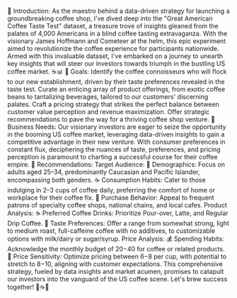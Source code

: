 🌟 Introduction: 
As the maestro behind a data-driven strategy for launching a groundbreaking coffee shop, I've dived deep into the "Great American Coffee Taste Test" dataset, a treasure trove of insights gleaned from the palates of 4,000 Americans in a blind coffee tasting extravaganza. With the visionary James Hoffmann and Cometeer at the helm, this epic experiment aimed to revolutionize the coffee experience for participants nationwide. Armed with this invaluable dataset, I've embarked on a journey to unearth key insights that will steer our investors towards triumph in the bustling US coffee market. ☕📊
🎯 Goals:
Identify the coffee connoisseurs who will flock to our new establishment, driven by their taste preferences revealed in the taste test.
Curate an enticing array of product offerings, from exotic coffee beans to tantalizing beverages, tailored to our customers' discerning palates.
Craft a pricing strategy that strikes the perfect balance between customer value perception and revenue maximization.
Offer strategic recommendations to pave the way for a thriving coffee shop venture.
💼 Business Needs: 
Our visionary investors are eager to seize the opportunity in the booming US coffee market, leveraging data-driven insights to gain a competitive advantage in their new venture. With consumer preferences in constant flux, deciphering the nuances of taste, preferences, and pricing perception is paramount to charting a successful course for their coffee empire.
🚀 Recommendations:
Target Audience:
🎯 Demographics: Focus on adults aged 25–34, predominantly Caucasian and Pacific Islander, encompassing both genders.
☕ Consumption Habits: Cater to those indulging in 2–3 cups of coffee daily, preferring the comfort of home or workplace for their coffee fix.
🏬 Purchase Behavior: Appeal to frequent patrons of specialty coffee shops, national chains, and local cafes.
Product Analysis:
☕ Preferred Coffee Drinks: Prioritize Pour-over, Latte, and Regular Drip Coffee.
👅 Taste Preferences: Offer a range from somewhat strong, light to medium roast, full-caffeine coffee with no additives, to customizable options with milk/dairy or sugar/syrup.
Price Analysis:
💰 Spending Habits: Acknowledge the monthly budget of $20-$40 for coffee or related products.
💸 Price Sensitivity: Optimize pricing between $6-$8 per cup, with potential to stretch to $8-$10, aligning with customer expectations.
This comprehensive strategy, fueled by data insights and market acumen, promises to catapult our investors into the vanguard of the US coffee scene. Let's brew success together! 🌟☕🚀
